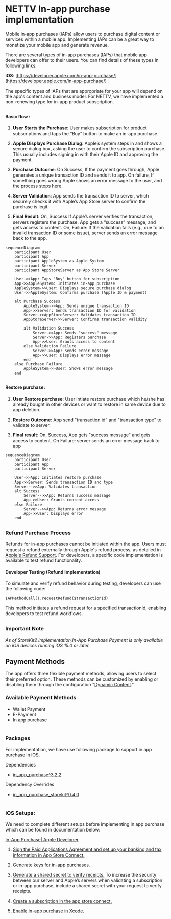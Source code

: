 
# NETTV  In-app purchase implementation

  
Mobile in-app purchases (IAPs) allow users to purchase digital content or services within a mobile app. Implementing IAPs can be a great way to monetize your mobile app and generate revenue.

There are several types of in-app purchases (IAPs) that mobile app developers can offer to their users. You can find details of these types in following links:

**iOS**:  [https://developer.apple.com/in-app-purchase/](https://developer.apple.com/in-app-purchase/)

The specific types of IAPs that are appropriate for your app will depend on the app's content and business model. For NETTV, we have implemented a non-renewing type for in-app product subscription.
##

  
#### Basic flow :
1. **User Starts the Purchase**: User makes subscription for product subscriptions and taps the “Buy” button to make an in-app purchase.
    
2.  **Apple Displays Purchase Dialog**: Apple’s system steps in and shows a secure dialog box, asking the user to confirm the subscription purchase. This usually includes signing in with their Apple ID and approving the payment.
    
3.  **Purchase Outcome**: On Success, If the payment goes through, Apple generates a unique transaction ID and sends it to app. On failure,  If something goes wrong Apple shows an error message to the user, and the process stops here.
    
4.  **Server Validation**: App sends the transaction ID to server, which securely checks it with Apple’s App Store server to confirm the purchase is legit.

5. **Final Result**: On, Success If Apple’s server verifies the transaction, servers registers the purchase. App gets a “success” message, and gets access to content. On, Failure: If the validation fails (e.g., due to an invalid transaction ID or some issue), server sends an error message back to the app.

```mermaid 
sequenceDiagram
    participant User
    participant App
    participant AppleSystem as Apple System
    participant Server
    participant AppStoreServer as App Store Server

    User->>App: Taps "Buy" button for subscription
    App->>AppleSystem: Initiates in-app purchase
    AppleSystem->>User: Displays secure purchase dialog
    User->>AppleSystem: Confirms purchase (Apple ID & payment)
    
    alt Purchase Success
        AppleSystem->>App: Sends unique transaction ID
        App->>Server: Sends transaction ID for validation
        Server->>AppStoreServer: Validates transaction ID
        AppStoreServer->>Server: Confirms transaction validity
        
        alt Validation Success
            Server->>App: Sends "success" message
            Server->>App: Registers purchase
            App->>User: Grants access to content
        else Validation Failure
            Server->>App: Sends error message
            App->>User: Displays error message
        end
    else Purchase Failure
        AppleSystem->>User: Shows error message
    end
```
##
#### Restore purchase:
1. **User Restore purchase**: User intiate restore purchase which he/she has already bought in other devices or want to restore in same device due to app deletion.

2. **Restore Outcome**: App send "transaction id" and "transaction type" to validate to server.

3. **Final result**: On, Success, App gets "success message" and gets access to content. On Failure: server sends an error message back to app

```mermaid
sequenceDiagram
    participant User
    participant App
    participant Server

    User->>App: Initiates restore purchase
    App->>Server: Sends transaction ID and type
    Server-->>App: Validates transaction
    alt Success
        Server-->>App: Returns success message
        App->>User: Grants content access
    else Failure
        Server-->>App: Returns error message
        App->>User: Displays error
    end
```
##
### Refund Purchase Process

Refunds for in-app purchases cannot be initiated within the app. Users must request a refund externally through Apple's refund process, as detailed in [Apple's Refund Support](https://support.apple.com/en-us/118223). For developers, a specific code implementation is available to test refund functionality.

#### Developer Testing (Refund Implementation)
To simulate and verify refund behavior during testing, developers can use the following code:

```dart
IAPMethodCall().requestRefund($transactionId)
```


This method initiates a refund request for a specified transactionId, enabling developers to test refund workflows.
##
### Important Note
*As of StoreKit2 implementation,In-App Purchase Payment is only available on iOS devices running iOS 15.0 or later.*
##

## Payment Methods

The app offers three flexible payment methods, allowing users to select their preferred option. These methods can be customized by enabling or disabling them through the configuration "[Dynamic Content](https://iptv-admin.geniustv.dev.geniussystems.com.np/dynamic-content/edit/230)."

### Available Payment Methods
- Wallet Payment
- E-Payment
- In app purchase

#

### Packages
For implementation, we have use following package to support in app purchase in iOS.

Dependencies
- [in_app_purchase^3.2.2](https://pub.dev/packages/in_app_purchase/versions/3.2.2)

Dependency Overrides
- [in_app_purchase_storekit^0.4.0](https://pub.dev/packages/in_app_purchase_storekit/versions/0.4.0) 

#


### iOS Setups:
We need to complete different setups before implementing in app purchase which can be found in documentation below:

[In-App Purchase| Apple Developer](https://developer.apple.com/in-app-purchase/)

1. [Sign the Paid Applications Agreement and set up your banking and tax information in App Store Connect.](https://developer.apple.com/help/app-store-connect/provide-tax-information/tax-forms-overview)
2. [Generate keys for in-app purchases.](https://developer.apple.com/help/app-store-connect/configure-in-app-purchase-settings/generate-keys-for-in-app-purchases)
3. [Generate a shared secret to verify receipts.](https://developer.apple.com/help/app-store-connect/configure-in-app-purchase-settings/generate-a-shared-secret-to-verify-receipts)
To increase the security between our server and Apple’s servers when validating a subscription or in-app purchase, include a shared secret with your request to verify receipts.

4. [Create a subscription in the app store connect.](https://developer.apple.com/help/app-store-connect/manage-in-app-purchases/create-non-renewing-subscriptions/)
5. [Enable in-app purchase in Xcode.](https://developer.apple.com/documentation/xcode/adding-capabilities-to-your-app)

	


